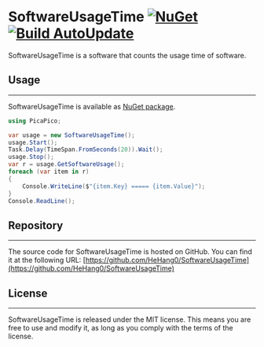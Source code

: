 # SoftwareUsageTime [![NuGet](https://img.shields.io/nuget/v/PicaPico.SoftwareUsageTime.svg)](https://nuget.org/packages/PicaPico.SoftwareUsageTime) [![Build AutoUpdate](https://github.com/HeHang0/SoftwareUsageTime/actions/workflows/library.nuget.yml/badge.svg)](https://github.com/HeHang0/SoftwareUsageTime/actions/workflows/library.nuget.yml)

SoftwareUsageTime is a software that counts the usage time of software.

## Usage

-------

SoftwareUsageTime is available as [NuGet package](https://www.nuget.org/packages/PicaPico.SoftwareUsageTime).

```csharp
using PicaPico;

var usage = new SoftwareUsageTime();
usage.Start();
Task.Delay(TimeSpan.FromSeconds(20)).Wait();
usage.Stop();
var r = usage.GetSoftwareUsage();
foreach (var item in r)
{
    Console.WriteLine($"{item.Key} ===== {item.Value}");
}
Console.ReadLine();
```

## Repository

-------

The source code for SoftwareUsageTime is hosted on GitHub. You can find it at the following URL: [https://github.com/HeHang0/SoftwareUsageTime](https://github.com/HeHang0/SoftwareUsageTime)

## License

-------

SoftwareUsageTime is released under the MIT license. This means you are free to use and modify it, as long as you comply with the terms of the license.
